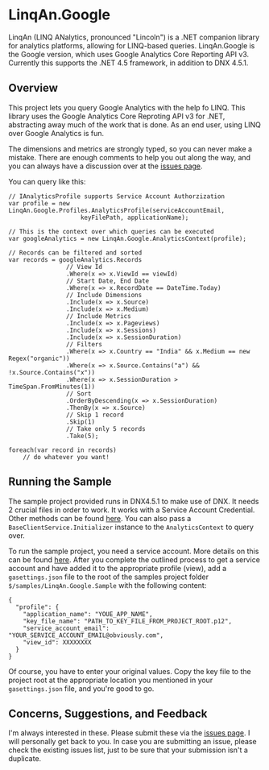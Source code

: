 # LinqAn.Google
LinqAn (LINQ ANalytics, pronounced "Lincoln") is a .NET companion library for analytics platforms,
allowing for LINQ-based queries. LinqAn.Google is the Google version, which uses Google Analytics
Core Reporting API v3. Currently this supports the .NET 4.5 framework, in addition to DNX 4.5.1.


## Overview

This project lets you query Google Analytics with the help fo LINQ. This library uses the Google
Analytics Core Reproting API v3 for .NET, abstracting away much of the work that is done. As an
end user, using LINQ over Google Analytics is fun.

The dimensions and metrics are strongly typed, so you can never make a mistake. There are enough
comments to help you out along the way, and you can always have a discussion over at the 
[issues page](https://github.com/kenshinthebattosai/LinqAn.Google/issues).

You can query like this:

```
// IAnalyticsProfile supports Service Account Authorzization
var profile = new LinqAn.Google.Profiles.AnalyticsProfile(serviceAccountEmail,
                    keyFilePath, applicationName);

// This is the context over which queries can be executed
var googleAnalytics = new LinqAn.Google.AnalyticsContext(profile);

// Records can be filtered and sorted
var records = googleAnalytics.Records
                // View Id
                .Where(x => x.ViewId == viewId)
                // Start Date, End Date
                .Where(x => x.RecordDate == DateTime.Today)
                // Include Dimensions
                .Include(x => x.Source)
                .Include(x => x.Medium)
                // Include Metrics
                .Include(x => x.Pageviews)
                .Include(x => x.Sessions)
                .Include(x => x.SessionDuration)
                // Filters
                .Where(x => x.Country == "India" && x.Medium == new Regex("organic"))
                .Where(x => x.Source.Contains("a") && !x.Source.Contains("x"))
                .Where(x => x.SessionDuration > TimeSpan.FromMinutes(1))
                // Sort
                .OrderByDescending(x => x.SessionDuration)
                .ThenBy(x => x.Source)
                // Skip 1 record
                .Skip(1)
                // Take only 5 records
                .Take(5);

foreach(var record in records)
    // do whatever you want!
```

## Running the Sample
The sample project provided runs in DNX4.5.1 to make use of DNX. It needs 2 crucial files in order
to work. It works with a Service Account Credential. Other methods can be found
[here](https://developers.google.com/api-client-library/dotnet/get_started). You can also pass
a `BaseClientService.Initializer` instance to the `AnalyticsContext` to query over.

To run the sample project, you need a service account. More details on this can be found
[here](https://developers.google.com/identity/protocols/OAuth2#serviceaccount). After you complete
the outlined process to get a service account and have added it to the appropriate profile (view),
add a `gasettings.json` file to the root of the samples project folder
`$/samples/LinqAn.Google.Sample` with the following content:
```
{
  "profile": {
    "application_name": "YOUE_APP_NAME",
    "key_file_name": "PATH_TO_KEY_FILE_FROM_PROJECT_ROOT.p12",
    "service_account_email": "YOUR_SERVICE_ACCOUNT_EMAIL@obviously.com",
    "view_id": XXXXXXXX
  }
}
```
Of course, you have to enter your original values. Copy the key file to the project root at the
appropriate location you mentioned in your `gasettings.json` file, and you're good to go.

## Concerns, Suggestions, and Feedback

I'm always interested in these. Please submit these via the
[issues page](https://github.com/kenshinthebattosai/LinqAn.Google/issues). I will personally get
back to you. In case you are submitting an issue, please check the existing issues list, just to be
sure that your submission isn't a duplicate.